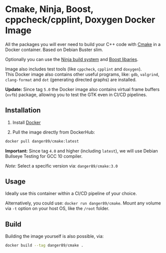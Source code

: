 # Cmake, Ninja, Boost, cppcheck/cpplint, Doxygen Docker Image

All the packages you will ever need to build your C++ code with [Cmake](https://cmake.org/) in a Docker container. Based on Debian Buster slim.

Optionally you can use the [Ninja build system](https://ninja-build.org/) and [Boost libaries](https://www.boost.org/).

Image also includes test tools (like `cppcheck`, `cpplint` and `doxygen`).  
This Docker image also contains other useful programs, like: `gdb`, `valgrind`, `clang-format` and `dot` (generating directed graphs) are installed.

**Update:** Since tag `5.0` the Docker image also contains virtual frame buffers (`xvfb`) package, allowing you to test the GTK even in CI/CD pipelines.

## Installation

1. Install [Docker](https://www.docker.com/)

2. Pull the image directly from DockerHub:

```sh
docker pull danger89/cmake:latest
```

**Important:** Since tag `4.0` and higher (including `latest`), we will use Debian Bullseye Testing for GCC 10 compiler.

*Note:* Select a specific version via: `danger89/cmake:3.0`

## Usage

Ideally use this container within a CI/CD pipeline of your choice.

Alternatively, you could use: `docker run danger89/cmake`. Mount any volume via `-t` option on your host OS, like the `/root` folder.

## Build

Building the image yourself is also possible, via:

```sh
docker build --tag danger89/cmake .
```

